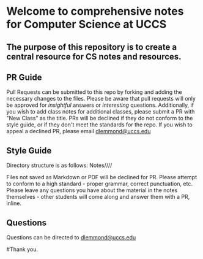 # Welcome to comprehensive notes for Computer Science at UCCS

## The purpose of this repository is to create a central resource for CS notes and resources.

## PR Guide
Pull Requests can be submitted to this repo by forking and adding the necessary changes to the files.
Please be aware that pull requests will only be approved for *insightful* answers or *interesting* questions. 
Additionally, if you wish to add class notes for additional classes, please submit a PR with "New Class" as the title.
PRs will be declined if they do not conform to the style guide, or if they don't meet the standards for the repo.
If you wish to appeal a declined PR, please email dlemmond@uccs.edu

## Style Guide
Directory structure is as follows:
    Notes/<Semester>/<Class>/<Week>/<Relevant Notes>

Files not saved as Markdown or PDF will be declined for PR.
Please attempt to conform to a high standard - proper grammar, correct punctuation, etc.
Please leave any questions you have about the material in the notes themselves - other students will come along and answer them with a PR, inline.

## Questions
Questions can be directed to dlemmond@uccs.edu

#Thank you.